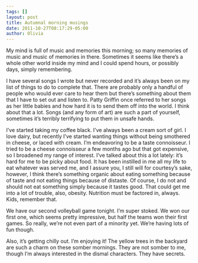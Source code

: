 ```yaml
---
tags: []
layout: post
title: Autumnal morning musings
date: 2011-10-27T08:17:29-05:00
author: Olivia
---
```


My mind is full of music and memories this morning; so many memories of music and music of memories in there. Sometimes it seems like there’s a whole other world inside my mind and I could spend hours, or possibly days, simply remembering. 

I have several songs I wrote but never recorded and it’s always been on my list of things to do to complete that. There are probably only a handful of people who would ever care to hear them but there’s something about them that I have to set out and listen to. Patty Griffin once referred to her songs as her little babies and how hard it is to send them off into the world. I think about that a lot. Songs (and any form of art) are such a part of yourself, sometimes it’s terribly terrifying to put them in unsafe hands. 

I’ve started taking my coffee black. I’ve always been a cream sort of girl. I love dairy, but recently I’ve started wanting things without being smothered in cheese, or laced with cream. I’m endeavoring to be a taste connoisseur. I tried to be a cheese connoisseur a few months ago but that got expensive, so I broadened my range of interest. I’ve talked about this a lot lately: it’s hard for me to be picky about food. It has been instilled in me all my life to eat whatever was served me, and I assure you, I still will for courtesy’s sake, however, I think there’s something organic about eating something because of taste and not eating things because of distaste. Of course, I do not and should not eat something simply because it tastes good. That could get me into a lot of trouble, also, obesity. Nutrition must be factored in, always. Kids, remember that.

We have our second volleyball game tonight. I’m super stoked. We won our first one, which seems pretty impressive, but half the teams won their first games. So really, we’re not even part of a minority yet. We’re having lots of fun though. 

Also, it’s getting chilly out. I’m enjoying it! The yellow trees in the backyard are such a charm on these somber mornings. They are not somber to me, though I’m always interested in the dismal characters. They have secrets. 

